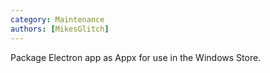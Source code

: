 ```yaml
---
category: Maintenance
authors: [MikesGlitch]
---
```


Package Electron app as Appx for use in the Windows Store.

